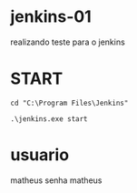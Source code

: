 # jenkins-01
realizando teste para o jenkins 

# START

``` cd "C:\Program Files\Jenkins" ```

``` .\jenkins.exe start ```

# usuario
matheus
senha
matheus